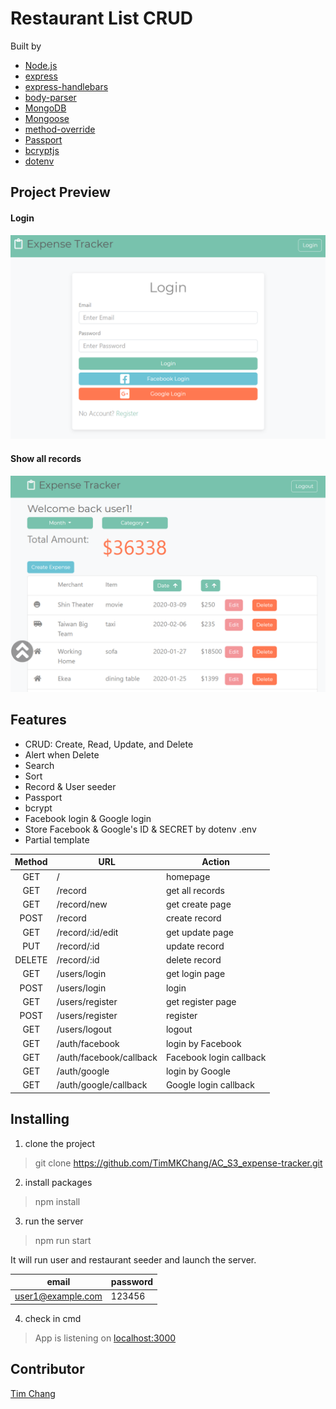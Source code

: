 # Restaurant List CRUD
Built by 
- [Node.js](https://nodejs.org/en/)
- [express](https://www.npmjs.com/package/express)
- [express-handlebars](https://www.npmjs.com/package/express-handlebars)
- [body-parser](https://www.npmjs.com/package/body-parser)
- [MongoDB](https://www.mongodb.com/)
- [Mongoose](https://www.npmjs.com/package/mongoose)
- [method-override](https://www.npmjs.com/package/method-override)
- [Passport](https://www.npmjs.com/package/passport)
- [bcryptjs](https://www.npmjs.com/package/bcryptjs)
- [dotenv](https://www.npmjs.com/package/dotenv)

## Project Preview
#### Login
![Project Preview](/public/image/expense-tracker_preview.PNG)

#### Show all records
![Project Preview](/public/image/expense-tracker_preview_2.PNG)

## Features
- CRUD: Create, Read, Update, and Delete
- Alert when Delete
- Search
- Sort
- Record & User seeder
- Passport
- bcrypt
- Facebook login & Google login
- Store Facebook & Google's ID & SECRET by dotenv .env
- Partial template

| Method     | URL        | Action     |
|:----------:| ---------- | ---------- |
| GET        | /          | homepage   |
| GET        | /record     | get all records |
| GET        | /record/new | get create page |
| POST       | /record     | create record   |
| GET        | /record/:id/edit | get update page |
| PUT        | /record/:id | update record |
| DELETE     | /record/:id | delete record |
| GET        | /users/login    | get login page   |
| POST       | /users/login    | login   |
| GET        | /users/register | get register page   |
| POST       | /users/register | register   |
| GET        | /users/logout   | logout   |
| GET        | /auth/facebook  | login by Facebook   |
| GET        | /auth/facebook/callback   | Facebook login callback   |
| GET        | /auth/google    | login by Google   |
| GET        | /auth/google/callback     | Google login callback   |

## Installing
1. clone the project
>git clone https://github.com/TimMKChang/AC_S3_expense-tracker.git
2. install packages
>npm install

3. run the server
>npm run start

It will run user and restaurant seeder and launch the server.

| email    | password | 
|----------|----------|
|user1@example.com|123456|

4. check in cmd
>App is listening on [localhost:3000](http://localhost:3000)

## Contributor
<a href="https://github.com/TimMKChang" target="_blank">Tim Chang</a>
